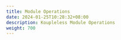 ```yaml
---
title: Module Operations
date: 2024-01-25T10:28:32+08:00
description: Koupleless Module Operations
weight: 700
---
```

